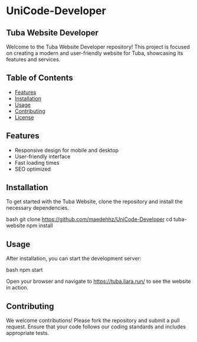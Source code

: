 # UniCode-Developer
## Tuba Website Developer

Welcome to the Tuba Website Developer repository! This project is focused on creating a modern and user-friendly website for Tuba, showcasing its features and services.

## Table of Contents

- [Features](#features)
- [Installation](#installation)
- [Usage](#usage)
- [Contributing](#contributing)
- [License](#license)

## Features

- Responsive design for mobile and desktop
- User-friendly interface
- Fast loading times
- SEO optimized

## Installation

To get started with the Tuba Website, clone the repository and install the necessary dependencies.

bash
git clone https://github.com/maedehhz/UniCode-Developer
cd tuba-website
npm install

## Usage

After installation, you can start the development server:

bash
npm start

Open your browser and navigate to https://tuba.liara.run/ to see the website in action.

## Contributing

We welcome contributions! Please fork the repository and submit a pull request. Ensure that your code follows our coding standards and includes appropriate tests.

